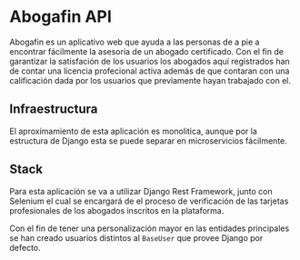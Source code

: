 # Abogafin API

Abogafin es un aplicativo web que ayuda a las personas de a pie a encontrar
fácilmente la asesoría de un abogado certificado.
Con el fin de garantizar la satisfación de los usuarios los abogados aquí
registrados han de contar una licencia profecional activa además de que contaran
con una calificación dada por los usuarios que previamente hayan trabajado con el.

## Infraestructura

El aproximamiento de esta aplicación es monolitica, aunque por la estructura de Django
esta se puede separar en microservicios fácilmente.

## Stack

Para esta aplicación se va a utilizar Django Rest Framework, junto con Selenium el cual
se encargará de el proceso de verificación de las tarjetas profesionales de los abogados
inscritos en la plataforma.

Con el fin de tener una personalización mayor en las entidades principales se han creado
usuarios distintos al `BaseUser` que provee Django por defecto.
